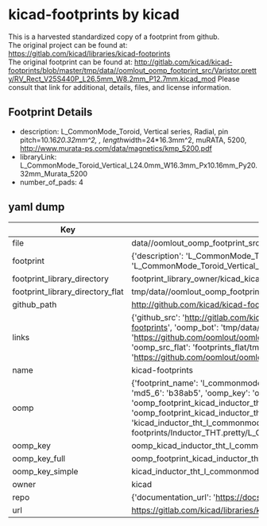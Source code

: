 # kicad-footprints by kicad  
This is a harvested standardized copy of a footprint from github.  
The original project can be found at:  
https://gitlab.com/kicad/libraries/kicad-footprints  
The original footprint can be found at:
http://gitlab.com/kicad/kicad-footprints/blob/master/tmp/data//oomlout_oomp_footprint_src/Varistor.pretty/RV_Rect_V25S440P_L26.5mm_W8.2mm_P12.7mm.kicad_mod
Please consult that link for additional, details, files, and license information.  
## Footprint Details
* description: L_CommonMode_Toroid, Vertical series, Radial, pin pitch=10.16*20.32mm^2, , length*width=24*16.3mm^2, muRATA, 5200, http://www.murata-ps.com/data/magnetics/kmp_5200.pdf  
* libraryLink: L_CommonMode_Toroid_Vertical_L24.0mm_W16.3mm_Px10.16mm_Py20.32mm_Murata_5200  
* number_of_pads: 4  
## yaml dump  
| Key | Value |  
| --- | --- |  
| file | data//oomlout_oomp_footprint_src/kicad-footprints/Inductor_THT.pretty/L_CommonMode_Toroid_Vertical_L24.0mm_W16.3mm_Px10.16mm_Py20.32mm_Murata_5200.kicad_mod |  
| footprint | {'description': 'L_CommonMode_Toroid, Vertical series, Radial, pin pitch=10.16*20.32mm^2, , length*width=24*16.3mm^2, muRATA, 5200, http://www.murata-ps.com/data/magnetics/kmp_5200.pdf', 'libraryLink': 'L_CommonMode_Toroid_Vertical_L24.0mm_W16.3mm_Px10.16mm_Py20.32mm_Murata_5200', 'number_of_pads': 4} |  
| footprint_library_directory | footprint_library_owner/kicad_kicad-footprints/ |  
| footprint_library_directory_flat | tmp/data//oomlout_oomp_footprint_src/footprints_flat/kicad_inductor_tht_l_commonmode_toroid_vertical_l24_0mm_w16_3mm_px10_16mm_py20_32mm_murata_5200/working |  
| github_path | http://github.com/kicad/kicad-footprints/blob/master/tmp/data//oomlout_oomp_footprint_src/Inductor_THT.pretty/L_CommonMode_Toroid_Vertical_L24.0mm_W16.3mm_Px10.16mm_Py20.32mm_Murata_5200.kicad_mod |  
| links | {'github_src': 'http://gitlab.com/kicad/kicad-footprints/blob/master/tmp/data//oomlout_oomp_footprint_src/Varistor.pretty/RV_Rect_V25S440P_L26.5mm_W8.2mm_P12.7mm.kicad_mod', 'github_src_repo': 'https://gitlab.com/kicad/libraries/kicad-footprints', 'oomp_bot': 'tmp/data//oomlout_oomp_footprint_src/footprints/kicad_inductor_tht_l_commonmode_toroid_vertical_l24_0mm_w16_3mm_px10_16mm_py20_32mm_murata_5200/working', 'oomp_bot_github': 'https://github.com/oomlout/oomlout_oomp_footprint_bot/tree/main/tmp/data//oomlout_oomp_footprint_src/footprints/kicad_inductor_tht_l_commonmode_toroid_vertical_l24_0mm_w16_3mm_px10_16mm_py20_32mm_murata_5200/working', 'oomp_src_flat': 'footprints_flat/tmp/data//oomlout_oomp_footprint_src/footprints_flat/kicad_inductor_tht_l_commonmode_toroid_vertical_l24_0mm_w16_3mm_px10_16mm_py20_32mm_murata_5200/working', 'oomp_src_flat_github': 'https://github.com/oomlout/oomlout_oomp_footprint_src/tree/main/tmp/data//oomlout_oomp_footprint_src/footprints_flat/kicad_inductor_tht_l_commonmode_toroid_vertical_l24_0mm_w16_3mm_px10_16mm_py20_32mm_murata_5200/working'} |  
| name | kicad-footprints |  
| oomp | {'footprint_name': 'l_commonmode_toroid_vertical_l24_0mm_w16_3mm_px10_16mm_py20_32mm_murata_5200', 'library_name': 'inductor_tht', 'md5': 'b38ab53af1aef6b8f24902e538a48553', 'md5_10': 'b38ab53af1', 'md5_5': 'b38ab', 'md5_6': 'b38ab5', 'oomp_key': 'oomp_kicad_inductor_tht_l_commonmode_toroid_vertical_l24_0mm_w16_3mm_px10_16mm_py20_32mm_murata_5200', 'oomp_key_extra': 'oomp_footprint_kicad_inductor_tht_l_commonmode_toroid_vertical_l24_0mm_w16_3mm_px10_16mm_py20_32mm_murata_5200', 'oomp_key_full': 'oomp_footprint_kicad_inductor_tht_l_commonmode_toroid_vertical_l24_0mm_w16_3mm_px10_16mm_py20_32mm_murata_5200_b38ab5', 'oomp_key_simple': 'kicad_inductor_tht_l_commonmode_toroid_vertical_l24_0mm_w16_3mm_px10_16mm_py20_32mm_murata_5200', 'original_filename': 'data//oomlout_oomp_footprint_src/kicad-footprints/Inductor_THT.pretty/L_CommonMode_Toroid_Vertical_L24.0mm_W16.3mm_Px10.16mm_Py20.32mm_Murata_5200.kicad_mod', 'owner_name': 'kicad'} |  
| oomp_key | oomp_kicad_inductor_tht_l_commonmode_toroid_vertical_l24_0mm_w16_3mm_px10_16mm_py20_32mm_murata_5200 |  
| oomp_key_full | oomp_footprint_kicad_inductor_tht_l_commonmode_toroid_vertical_l24_0mm_w16_3mm_px10_16mm_py20_32mm_murata_5200 |  
| oomp_key_simple | kicad_inductor_tht_l_commonmode_toroid_vertical_l24_0mm_w16_3mm_px10_16mm_py20_32mm_murata_5200 |  
| owner | kicad |  
| repo | {'documentation_url': 'https://docs.github.com/rest/repos/repos#get-a-repository', 'message': 'Not Found'} |  
| url | https://gitlab.com/kicad/libraries/kicad-footprints |  

